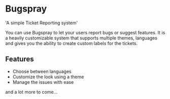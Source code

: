 Bugspray
========

'A simple Ticket Reporting system'

You can use Bugspray to let your users report bugs or suggest features. It is a heavily customizable system that supports multiple themes, languages and gives you the ability to create custom labels for the tickets.

Features
--------
- Choose between languages
- Customize the look using a theme
- Manage the issues with ease

and a lot more to come...

